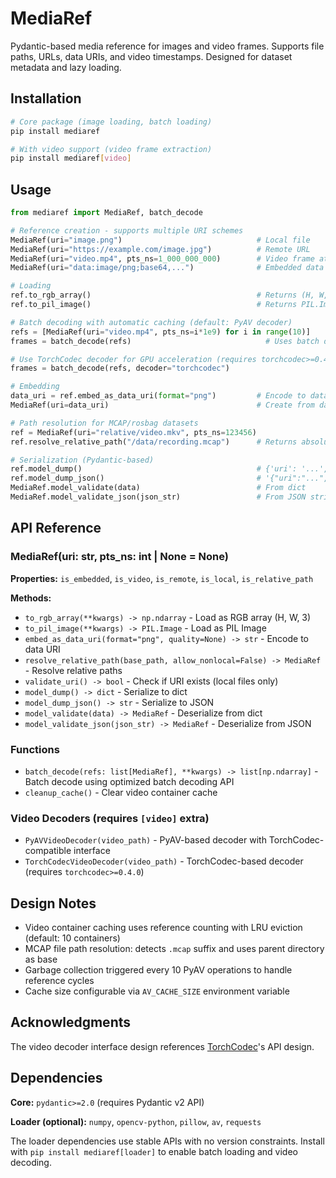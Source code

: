 # MediaRef

Pydantic-based media reference for images and video frames. Supports file paths, URLs, data URIs, and video timestamps. Designed for dataset metadata and lazy loading.

## Installation

```bash
# Core package (image loading, batch loading)
pip install mediaref

# With video support (video frame extraction)
pip install mediaref[video]
```

## Usage

```python
from mediaref import MediaRef, batch_decode

# Reference creation - supports multiple URI schemes
MediaRef(uri="image.png")                              # Local file
MediaRef(uri="https://example.com/image.jpg")          # Remote URL
MediaRef(uri="video.mp4", pts_ns=1_000_000_000)        # Video frame at 1.0s
MediaRef(uri="data:image/png;base64,...")              # Embedded data URI

# Loading
ref.to_rgb_array()                                     # Returns (H, W, 3) numpy array
ref.to_pil_image()                                     # Returns PIL.Image

# Batch decoding with automatic caching (default: PyAV decoder)
refs = [MediaRef(uri="video.mp4", pts_ns=i*1e9) for i in range(10)]
frames = batch_decode(refs)                              # Uses batch decoding API

# Use TorchCodec decoder for GPU acceleration (requires torchcodec>=0.4.0)
frames = batch_decode(refs, decoder="torchcodec")

# Embedding
data_uri = ref.embed_as_data_uri(format="png")         # Encode to data URI
MediaRef(uri=data_uri)                                 # Create from data URI

# Path resolution for MCAP/rosbag datasets
ref = MediaRef(uri="relative/video.mkv", pts_ns=123456)
ref.resolve_relative_path("/data/recording.mcap")      # Returns absolute path

# Serialization (Pydantic-based)
ref.model_dump()                                       # {'uri': '...', 'pts_ns': ...}
ref.model_dump_json()                                  # '{"uri":"...","pts_ns":...}'
MediaRef.model_validate(data)                          # From dict
MediaRef.model_validate_json(json_str)                 # From JSON string
```

## API Reference

### MediaRef(uri: str, pts_ns: int | None = None)

**Properties:** `is_embedded`, `is_video`, `is_remote`, `is_local`, `is_relative_path`

**Methods:**
- `to_rgb_array(**kwargs) -> np.ndarray` - Load as RGB array (H, W, 3)
- `to_pil_image(**kwargs) -> PIL.Image` - Load as PIL Image
- `embed_as_data_uri(format="png", quality=None) -> str` - Encode to data URI
- `resolve_relative_path(base_path, allow_nonlocal=False) -> MediaRef` - Resolve relative paths
- `validate_uri() -> bool` - Check if URI exists (local files only)
- `model_dump() -> dict` - Serialize to dict
- `model_dump_json() -> str` - Serialize to JSON
- `model_validate(data) -> MediaRef` - Deserialize from dict
- `model_validate_json(json_str) -> MediaRef` - Deserialize from JSON

### Functions

- `batch_decode(refs: list[MediaRef], **kwargs) -> list[np.ndarray]` - Batch decode using optimized batch decoding API
- `cleanup_cache()` - Clear video container cache

### Video Decoders (requires `[video]` extra)

- `PyAVVideoDecoder(video_path)` - PyAV-based decoder with TorchCodec-compatible interface
- `TorchCodecVideoDecoder(video_path)` - TorchCodec-based decoder (requires `torchcodec>=0.4.0`)

## Design Notes

- Video container caching uses reference counting with LRU eviction (default: 10 containers)
- MCAP file path resolution: detects `.mcap` suffix and uses parent directory as base
- Garbage collection triggered every 10 PyAV operations to handle reference cycles
- Cache size configurable via `AV_CACHE_SIZE` environment variable

## Acknowledgments

The video decoder interface design references [TorchCodec](https://github.com/pytorch/torchcodec)'s API design.

## Dependencies

**Core:** `pydantic>=2.0` (requires Pydantic v2 API)

**Loader (optional):** `numpy`, `opencv-python`, `pillow`, `av`, `requests`

The loader dependencies use stable APIs with no version constraints. Install with `pip install mediaref[loader]` to enable batch loading and video decoding.

